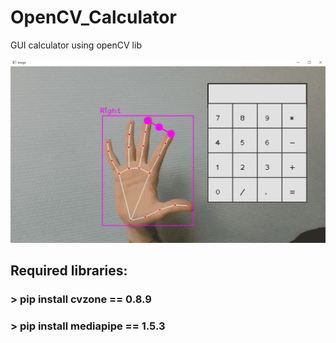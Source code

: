 # OpenCV_Calculator
GUI calculator using openCV lib

<img src="https://github.com/Kirilonik/OpenCV_Calculator/blob/main/example.png"/>

## Required libraries:
### > pip install cvzone == 0.8.9
### > pip install mediapipe == 1.5.3
